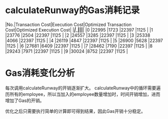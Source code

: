 # calculateRunway的Gas消耗记录

|No.|Transaction Cost|Execution Cost|Optimized Transaction Cost|Optimized Execution Cost|
|___|________________|______________|__________________________|________________________|
|0  |22995           |1723          |22397                     |1125                    |
|1  |23776           |2504          |22397                     |1125                    |
|2  |24557           |3285          |22397                     |1125                    |
|3  |25338           |4066          |22397                     |1125                    |
|4  |26119           |4847          |22397                     |1125                    |
|5  |26900           |5628          |22397                     |1125                    |
|6  |27681           |6409          |22397                     |1125                    |
|7  |28462           |7190          |22397                     |1125                    |
|8  |29243           |7971          |22397                     |1125                    |
|9  |30024           |8752          |22397                     |1125                    |

# Gas消耗变化分析

每次调用calculateRunway的开销逐渐扩大。
calculateRunway中的循环需要遍历所有的employee，所以当加入的employee数量增加时，时间开销增加，进而增加了Gas的开销。

优化之后只需要执行简单的计算即可得到结果，因此Gas开销十分稳定。
